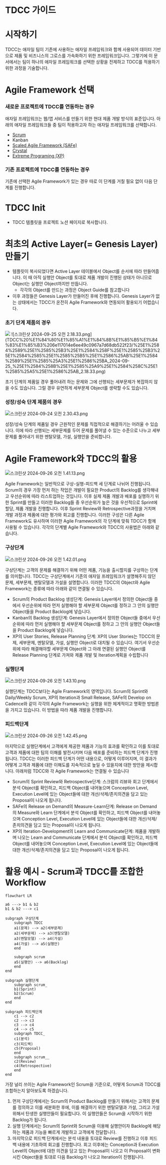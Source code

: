 # TDCC 가이드

# 시작하기

TDCC는 애자일 팀이 기존에 사용하는 애자일 프레임워크와 함께 사용되어 데이터 기반으로 제품 및 비즈니스의 그로스를 가속화하기 위한 프레임워크입니다. 그렇기에 이 문서에서는 팀이 하나의 애자일 프레임워크를 선택한 상황을 전제하고 TDCC를 적용하기 위한 과정을 기술합니다.

# Agile Framework 선택

### 새로운 프로젝트에 TDCC를 연동하는 경우

애자일 프레임워크는 웹/앱 서비스를 만들기 위한 현대 제품 개발 방식의 표준입니다. 아래의 애자일 프레임워크들 중 팀이 적용하고자 하는 애자일 프레임워크를 선택합니다.

- [Scrum](https://scrumguides.org/)
- Kanban
- [Scaled Agile Framework (SAFe)](https://scaledagileframework.com/)
- [Crystal](https://monday.com/blog/rnd/agile-crystal/)
- [Extreme Programing (XP)](http://www.extremeprogramming.org/)

### 기존 프로젝트에 TDCC를 연동하는 경우

기존에 선택한 Agile Framework가 있는 경우 따로 이 단계를 거칠 필요 없이 다음 단계를 진행합니다.

# TDCC Init

- TDCC 템플릿을 프로젝트 노션 페이지로 복사합니다.

# 최초의 Active Layer(= Genesis Layer) 만들기

- 템플릿이 복사되었다면 Active Layer 테이블에서 Object를 순서에 따라 만들어줍니다. 이 때 아직 실행안 Object를 토대로 제품 개발이 진행된 상태가 아니므로 Object는 실행안 Object까지만 만듭니다.
    - 각각의 Object를 만드는 과정은 Object Guide를 참고합니다
- 이후 과정들은 Genesis Layer가 만들어진 후에 진행합니다. Genesis Layer가 없는 상태에서는 TDCC가 온전히 Agile Framework와 연동되어 활용되기 어렵습니다.

### 초기 단계 제품의 경우

<img src = "../../resources/image/guide/init/1_image.png">
![스크린샷 2024-09-25 오전 2.18.33.png](TDCC%20%E1%84%80%E1%85%A1%E1%84%8B%E1%85%B5%E1%84%83%E1%85%B3%206e117014e6ee49c0967a7d68db522f23/%25E1%2584%2589%25E1%2585%25B3%25E1%2584%258F%25E1%2585%25B3%25E1%2584%2585%25E1%2585%25B5%25E1%2586%25AB%25E1%2584%2589%25E1%2585%25A3%25E1%2586%25BA_2024-09-25_%25E1%2584%258B%25E1%2585%25A9%25E1%2584%258C%25E1%2585%25A5%25E1%2586%25AB_2.18.33.png)

초기 단계의 제품일 경우 풀어내려 하는 문제와 그에 선행되는 세부문제가 복잡하지 않을 수도 있습니다. 그럴 경우 유연하게 세부문제 Object를 생략할 수도 있습니다.

### 성장/성숙 단계 제품의 경우

![스크린샷 2024-09-24 오전 2.30.43.png](TDCC%20%E1%84%80%E1%85%A1%E1%84%8B%E1%85%B5%E1%84%83%E1%85%B3%206e117014e6ee49c0967a7d68db522f23/%25E1%2584%2589%25E1%2585%25B3%25E1%2584%258F%25E1%2585%25B3%25E1%2584%2585%25E1%2585%25B5%25E1%2586%25AB%25E1%2584%2589%25E1%2585%25A3%25E1%2586%25BA_2024-09-24_%25E1%2584%258B%25E1%2585%25A9%25E1%2584%258C%25E1%2585%25A5%25E1%2586%25AB_2.30.43.png)

성장/성숙 단계의 제품일 경우 근원적인 문제를 직접적으로 해결하기는 어려울 수 있습니다. 이에 따라 선행되는 세부문제를 두어 문제를 풀어낼 수 있는 수준으로 나누고 세부문제를 풀어내기 위한 멘탈모델, 가설, 실행안을 준비합니다.

# Agile Framework와 TDCC의 활용

![스크린샷 2024-09-26 오전 1.41.13.png](TDCC%20%E1%84%80%E1%85%A1%E1%84%8B%E1%85%B5%E1%84%83%E1%85%B3%206e117014e6ee49c0967a7d68db522f23/%25E1%2584%2589%25E1%2585%25B3%25E1%2584%258F%25E1%2585%25B3%25E1%2584%2585%25E1%2585%25B5%25E1%2586%25AB%25E1%2584%2589%25E1%2585%25A3%25E1%2586%25BA_2024-09-26_%25E1%2584%258B%25E1%2585%25A9%25E1%2584%258C%25E1%2585%25A5%25E1%2586%25AB_1.41.13.png)

Agile Framework는 일반적으로 구상-실행-피드백 세 단계로 나뉘어 진행됩니다. Scrum의 경우 가장 먼저 하는 작업은 개발이 필요한 Product의 Backlog를 생각해내고 우선순위에 따라 리스트업하는 것입니다. 이후 실제 제품 개발과 배포를 실행하기 위한 Sprint를 만들고 이러한 Backlog들 중 우선순위가 높은 것을 우선적으로 Sprint에 할당, 제품 개발을 진행합니다. 이후 Sprint Review와 Retrospective과정을 거치며 개발 과정과 제품에 대한 평가와 회고를 진행합니다. 이러한 구성은 다른 Agile Framework도 유사하며 이러한 Agile Framework의 각 단계에 맞춰 TDCC가 함께 사용될 수 있습니다. 각각의 단계별 Agile Framework와 TDCC의 사용법은 아래와 같습니다.

### 구상단계

![스크린샷 2024-09-26 오전 1.42.01.png](TDCC%20%E1%84%80%E1%85%A1%E1%84%8B%E1%85%B5%E1%84%83%E1%85%B3%206e117014e6ee49c0967a7d68db522f23/%25E1%2584%2589%25E1%2585%25B3%25E1%2584%258F%25E1%2585%25B3%25E1%2584%2585%25E1%2585%25B5%25E1%2586%25AB%25E1%2584%2589%25E1%2585%25A3%25E1%2586%25BA_2024-09-26_%25E1%2584%258B%25E1%2585%25A9%25E1%2584%258C%25E1%2585%25A5%25E1%2586%25AB_1.42.01.png)

구상단계는 고객의 문제를 해결하기 위해 어떤 제품, 기능을 출시할지를 구상하는 단계를 의미합니다. TDCC는 구상단계에서 기존의 애자일 프레임워크가 설명해주지 않던 문제, 세부문제, 멘탈모델과 가설을 설명합니다. 이러한 TDCC의 Object와 Agile Framework는 종류에 따라 아래와 같이 연결될 수 있습니다. 

- Scrum의 Product Backlog 생성단계: Genesis Layer에서 정의한 Object들 중에서 우선순위에 따라 먼저 실행해야 할 세부문제 Object를 정하고 그 안의 실행안 Object들을 Product Backlog에 넣습니다.
- Kanban의 Backlog 생성단계: Genesis Layer에서 정의한 Object들 중에서 우선순위에 따라 먼저 실행해야 할 세부문제 Object를 정하고 그 안의 실행안 Object들을 Product Backlog에 넣습니다.
- XP의 User Stories, Release Planning 단계: XP의 User Stories는 TDCC의 문제, 세부문제, 멘탈모델, 가설, 실행안 Object로 대치될 수 있습니다. 여기서 우선순위에 따라 해결해야할 세부문제 Object와 그 아래 연결된 실행안 Object를 Release Planning 단계로 가져와 제품 개발 및 Iteration계획을 수립합니다

### 실행단계

![스크린샷 2024-09-26 오전 1.43.10.png](TDCC%20%E1%84%80%E1%85%A1%E1%84%8B%E1%85%B5%E1%84%83%E1%85%B3%206e117014e6ee49c0967a7d68db522f23/%25E1%2584%2589%25E1%2585%25B3%25E1%2584%258F%25E1%2585%25B3%25E1%2584%2585%25E1%2585%25B5%25E1%2586%25AB%25E1%2584%2589%25E1%2585%25A3%25E1%2586%25BA_2024-09-26_%25E1%2584%258B%25E1%2585%25A9%25E1%2584%258C%25E1%2585%25A5%25E1%2586%25AB_1.43.10.png)

실행단계는 TDCC보다는 Agile Framework의 영역입니다. Scrum의 Sprint와 Daily/Weekly Scrum, XP의 Iteration과 Small Release, SAFe의 Develop on Cadence와 같이 각각의 Agile Framework는 실행을 위한 체계적이고 명확한 방법론을 가지고 있습니다. 이 방법을 따라 제품 개발을 진행합니다.

### 피드백단계

![스크린샷 2024-09-26 오전 1.42.45.png](TDCC%20%E1%84%80%E1%85%A1%E1%84%8B%E1%85%B5%E1%84%83%E1%85%B3%206e117014e6ee49c0967a7d68db522f23/%25E1%2584%2589%25E1%2585%25B3%25E1%2584%258F%25E1%2585%25B3%25E1%2584%2585%25E1%2585%25B5%25E1%2586%25AB%25E1%2584%2589%25E1%2585%25A3%25E1%2586%25BA_2024-09-26_%25E1%2584%258B%25E1%2585%25A9%25E1%2584%258C%25E1%2585%25A5%25E1%2586%25AB_1.42.45.png)

마지막으로 실행단계에서 고객에게 제공한 제품과 기능의 효과를 확인하고 이를 토대로 고객과 제품에 대한 팀의 이해를 발전시키며 다음 배포를 준비하는 피드백 단계가 진행됩니다. TDCC는 이러한 피드백 단계가 어떤 내용으로, 어떻게 이루어지며, 이 결과가 어떻게 고객과 제품에 대한 이해도를 지속적으로 높일 수 있을지에 대한 방안을 제시합니다. 아래처럼 TDCC와 각 Agile Framework는 연결될 수 있습니다

- Scrum의 Sprint Review와 Retrospective단계: 스크럼의 리뷰와 회고 단계에서 분석 Object를 확인하고, 피드백 Object를 내어놓으며 Conception Level, Execution Level에 있는 Object들에 대한 개선/삭제/존치의견을 담고 있는 Proposal이 나오게 됩니다.
- SAFe의 Release on Demand의 Measure-Learn단계: Release on Demand의 Measure와 Learn 단계에서 분석 Object를 확인하고, 피드백 Object를 내어놓으며 Conception Level, Execution Level에 있는 Object들에 대한 개선/삭제/존치의견을 담고 있는 Proposal이 나오게 됩니다.
- XP의 Iteration-Development의 Learn and Communicate단계: 제품을 개발하며 나오는 Learn and Communicate 단계에서 분석 Object를 확인하고, 피드백 Object를 내어놓으며 Conception Level, Execution Level에 있는 Object들에 대한 개선/삭제/존치의견을 담고 있는 Proposal이 나오게 됩니다.

# 활용 예시 - Scrum과 TDCC를 조합한 Workflow

```mermaid
flowchart LR

a6 ---> b1 & b2
b1 & b2 ---> c1

subgraph 구상단계
	subgraph TDCC
	a1(문제) --> a2(세부문제)	
	a2(세부문제) --> a3(멘탈모델)
	a3(멘탈모델) --> a4(가설)
	a4(가설) --> a5(실행안)
	end

	subgraph scrum
	a5(실행안) --> a6(Backlog)
	end
end

subgraph 실행단계
	subgraph scrum_
	b1(Sprint)
	b2(Scrum)
	end
end

subgraph 피드백단계
	c1 --> c2
	c2 --> c3
	c3 --> c4
	c4 --> c5
	subgraph TDCC_
	c1(분석)
	c3(피드백)
	c5(Proposal)
	end
	subgraph scrum__
	c2(Review)
	c4(Retrospective)
	end
end
```

가장 널리 쓰이는 Agile Framework인 Scrum을 기준으로, 어떻게 Scrum과 TDCC를 조합하는지 알아보도록 하겠습니다. 

1. 먼저 구상단계에서는 Scrum의 Product Backlog를 만들기 위해서는 고객의 문제를 정의하고 이를 세분화한 후에, 이를 해결하기 위한 멘탈모델과 가설, 그리고 가설 위해서 탄생한 실행안들이 필요합니다. 이 실행안들은 Scrum을 시작하기 위한 Backlog가 됩니다.
2. 실행 단계에서는 Scrum의 Sprint와 Scrum을 이용해 실행안이자 Backlog에 해당하는 제품과 기능을 빠르게 개발하고 고객에게 전달합니다.
3. 마지막으로 피드백 단계에서는 분석 내용을 토대로 Review를 진행하고 이후 피드백 내용에 기초하여 회고를 진행합니다. 회고 이후에는 Conception과 Execution Level의 Object에 대한 의견을 담고 있는 Proposal이 나오고 이 Proposal이 변화시킨 Object들을 토대로 다음 Backlog가 나오고 Iteration이 진행됩니다.